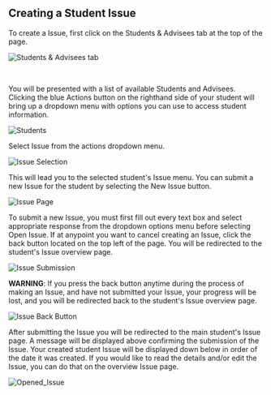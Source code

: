 

## Creating a Student Issue
To create a Issue, first click on the Students & Advisees tab at the top of the page.

![Students & Advisees tab](/help_images/students_tab.JPG)

&nbsp;

You will be presented with a list of available Students and Advisees. Clicking the blue Actions button on the righthand side of your student will bring up a dropdown menu with options you can use to access student information.


![Students](/help_images/students.JPG)

Select Issue from the actions dropdown menu.


![Issue Selection](/help_images/creating_a_student_issue/issue_action.JPG)

This will lead you to the selected student's Issue menu. You can submit a new Issue for the student by selecting the New Issue button.


![Issue Page](/help_images/creating_a_student_issue/issue_page.JPG)

To submit a new Issue, you must first fill out every text box and select appropriate response from the dropdown options menu before selecting Open Issue. 
If at anypoint you want to cancel creating an Issue, click the back button located on the top left of the page. You will be redirected to the student's Issue overview page.


![Issue Submission](/help_images/creating_a_student_issue/new_issue.JPG)

**WARNING**: If you press the back button anytime during the process of making an Issue, and have not submitted your Issue, your progress will be lost, and you will be redirected back to the student's Issue overview page.
&nbsp;

![Issue Back Button](/help_images/creating_a_student_issue/issue_back_button.JPG)


After submitting the Issue you will be redirected to the main student's Issue page. A message will be displayed above confirming the submission of the Issue. Your created student Issue will be displayed down below in order of the date it was created. If you would like to read the details and/or edit the Issue, you can do that on the overview Issue page.  

![Opened_Issue](/help_images/creating_a_student_issue/opened_issue.JPG)

&nbsp;